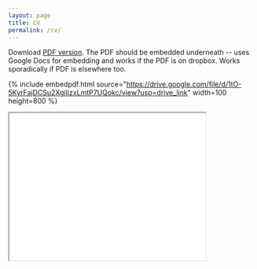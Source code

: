 ```yaml
---
layout: page
title: CV
permalink: /cv/
---
```


Download [PDF version](https://drive.google.com/file/d/1tO-5KyrFajDCSu2XgjIizxLmtP7UQokc/view?usp=drive_link). The PDF should be embedded underneath -- uses Google Docs for embedding and works if the PDF is on dropbox. Works sporadically if PDF is elsewhere too.

{% include embedpdf.html source="https://drive.google.com/file/d/1tO-5KyrFajDCSu2XgjIizxLmtP7UQokc/view?usp=drive_link" width=100 height=800 %}


<iframe
  src="./images/CV-Arturo Espinosa-after 1 Postdoc.pdf"
  title="iframe Example 1"
  width="400"
  height="300">
  <p>Your browser does not support iframes.</p>
</iframe>